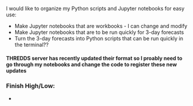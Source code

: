 I would like to organize my Python scripts and Jupyter notebooks for easy use:
* Make Jupyter notebooks that are workbooks - I can change and modify
* Make Jupyter notebooks that are to be run quickly for 3-day forecasts
* Turn the 3-day forecasts into Python scripts that can be run quickly in the terminal??


#### THREDDS server has recently updated their format so I proably need to go through my notebooks and change the code to register these new updates

### Finish High/Low:
*
